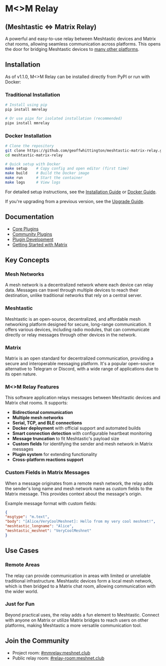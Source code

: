 # M<>M Relay

## (Meshtastic <=> Matrix Relay)

A powerful and easy-to-use relay between Meshtastic devices and Matrix chat rooms, allowing seamless communication across platforms. This opens the door for bridging Meshtastic devices to [many other platforms](https://matrix.org/bridges/).

## Installation

As of v1.1.0, M<>M Relay can be installed directly from PyPI or run with Docker:

### Traditional Installation

```bash
# Install using pip
pip install mmrelay

# Or use pipx for isolated installation (recommended)
pipx install mmrelay
```

### Docker Installation

```bash
# Clone the repository
git clone https://github.com/geoffwhittington/meshtastic-matrix-relay.git
cd meshtastic-matrix-relay

# Quick setup with Docker
make setup    # Copy config and open editor (first time)
make build    # Build the Docker image
make run      # Start the container
make logs     # View logs
```

For detailed setup instructions, see the [Installation Guide](https://github.com/geoffwhittington/meshtastic-matrix-relay/blob/main/docs/INSTRUCTIONS.md) or [Docker Guide](https://github.com/geoffwhittington/meshtastic-matrix-relay/blob/main/docs/DOCKER.md).

If you're upgrading from a previous version, see the [Upgrade Guide](https://github.com/geoffwhittington/meshtastic-matrix-relay/blob/main/docs/UPGRADE_TO_V1.md).

## Documentation

- [Core Plugins](Core-Plugins.md)
- [Community Plugins](Community-Plugin-List.md)
- [Plugin Development](Community-Plugin-Development-Guide.md)
- [Getting Started with Matrix](Getting-Started-With-Matrix-&-MM-Relay.md)

## Key Concepts

### Mesh Networks

A mesh network is a decentralized network where each device can relay data. Messages can travel through multiple devices to reach their destination, unlike traditional networks that rely on a central server.

### Meshtastic

Meshtastic is an open-source, decentralized, and affordable mesh networking platform designed for secure, long-range communication. It offers various devices, including radio modules, that can communicate directly or relay messages through other devices in the network.

### Matrix

Matrix is an open standard for decentralized communication, providing a secure and interoperable messaging platform. It's a popular open-source alternative to Telegram or Discord, with a wide range of applications due to its open nature.

### M<>M Relay Features

This software application relays messages between Meshtastic devices and Matrix chat rooms. It supports:

- **Bidirectional communication**
- **Multiple mesh networks**
- **Serial, TCP, and BLE connections**
- **Docker deployment** with official support and automated builds
- **Smart connection detection** with configurable heartbeat monitoring
- **Message truncation** to fit Meshtastic's payload size
- **Custom fields** for identifying the sender and mesh network in Matrix messages
- **Plugin system** for extending functionality
- **Cross-platform reactions support**

### Custom Fields in Matrix Messages

When a message originates from a remote mesh network, the relay adds the sender's long name and mesh network name as custom fields to the Matrix message. This provides context about the message's origin.

Example message format with custom fields:

```json
{
"msgtype": "m.text",
"body": "[Alice/VeryCoolMeshnet]: Hello from my very cool meshnet!",
"meshtastic_longname": "Alice",
"meshtastic_meshnet": "VeryCoolMeshnet"
}
```

## Use Cases

### Remote Areas

The relay can provide communication in areas with limited or unreliable traditional infrastructure. Meshtastic devices form a local mesh network, which is then bridged to a Matrix chat room, allowing communication with the wider world.

### Just for Fun

Beyond practical uses, the relay adds a fun element to Meshtastic. Connect with anyone on Matrix or utilize Matrix bridges to reach users on other platforms, making Meshtastic a more versatile communication tool.

## Join the Community

- Project room: [#mmrelay:meshnet.club](https://matrix.to/#/#mmrelay:meshnet.club)
- Public relay room: [#relay-room:meshnet.club](https://matrix.to/#/#relay-room:meshnet.club)

